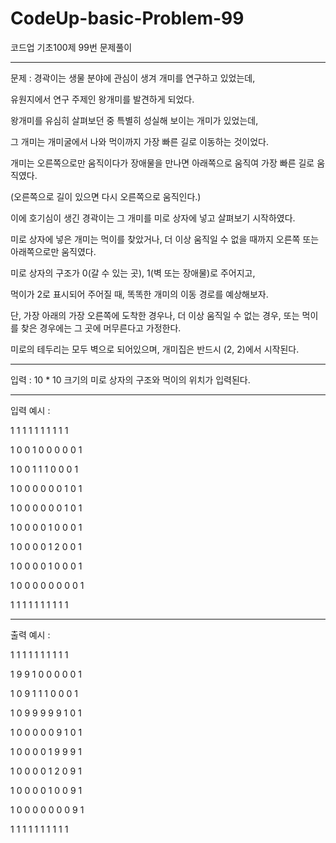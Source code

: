 # CodeUp-basic-Problem-99
코드업 기초100제 99번 문제풀이


------------------------------------------------------------------------
문제 :  경곽이는 생물 분야에 관심이 생겨 개미를 연구하고 있었는데,

유원지에서 연구 주제인 왕개미를 발견하게 되었다.

왕개미를 유심히 살펴보던 중 특별히 성실해 보이는 개미가 있었는데,

그 개미는 개미굴에서 나와 먹이까지 가장 빠른 길로 이동하는 것이었다.

개미는 오른쪽으로만 움직이다가 장애물을 만나면 아래쪽으로 움직여 가장 빠른 길로 움직였다.

(오른쪽으로 길이 있으면 다시 오른쪽으로 움직인다.)

이에 호기심이 생긴 경곽이는 그 개미를 미로 상자에 넣고 살펴보기 시작하였다.

미로 상자에 넣은 개미는 먹이를 찾았거나, 더 이상 움직일 수 없을 때까지 오른쪽 또는 아래쪽으로만 움직였다.

미로 상자의 구조가 0(갈 수 있는 곳), 1(벽 또는 장애물)로 주어지고,

먹이가 2로 표시되어 주어질 때, 똑똑한 개미의 이동 경로를 예상해보자.

단, 가장 아래의 가장 오른쪽에 도착한 경우나, 더 이상 움직일 수 없는 경우, 또는 먹이를 찾은 경우에는 그 곳에 머무른다고 가정한다.

미로의 테두리는 모두 벽으로 되어있으며, 개미집은 반드시 (2, 2)에서 시작된다.

-------------------------------------------------------------------------

입력 :  10 * 10 크기의 미로 상자의 구조와 먹이의 위치가 입력된다.

---------------------------------------------------------------------------

입력 예시 : 

1 1 1 1 1 1 1 1 1 1

1 0 0 1 0 0 0 0 0 1

1 0 0 1 1 1 0 0 0 1

1 0 0 0 0 0 0 1 0 1

1 0 0 0 0 0 0 1 0 1

1 0 0 0 0 1 0 0 0 1

1 0 0 0 0 1 2 0 0 1

1 0 0 0 0 1 0 0 0 1

1 0 0 0 0 0 0 0 0 1

1 1 1 1 1 1 1 1 1 1

--------------------------------------------------------------------------

출력 예시 : 

1 1 1 1 1 1 1 1 1 1 

1 9 9 1 0 0 0 0 0 1 

1 0 9 1 1 1 0 0 0 1 

1 0 9 9 9 9 9 1 0 1 

1 0 0 0 0 0 9 1 0 1 

1 0 0 0 0 1 9 9 9 1 

1 0 0 0 0 1 2 0 9 1 

1 0 0 0 0 1 0 0 9 1 

1 0 0 0 0 0 0 0 9 1 

1 1 1 1 1 1 1 1 1 1 
